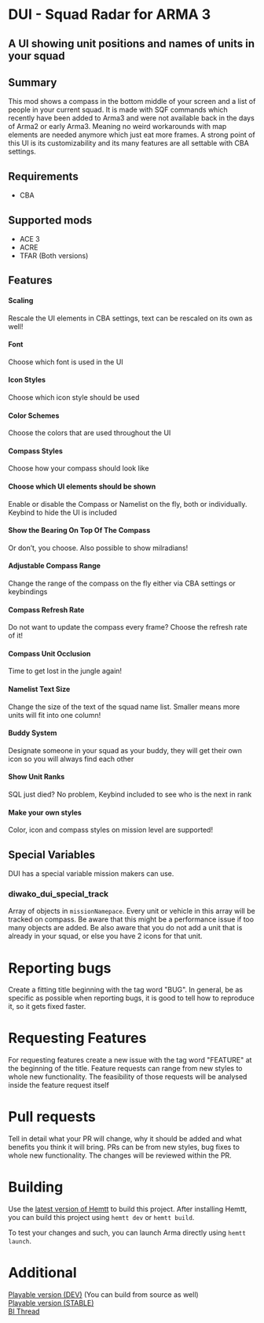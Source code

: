 # DUI - Squad Radar for ARMA 3

## A UI showing unit positions and names of units in your squad

## Summary

This mod shows a compass in the bottom middle of your screen and a list of people in your current squad. It is made with SQF commands which recently have been added to Arma3 and were not available back in the days of Arma2 or early Arma3. Meaning no weird workarounds with map elements are needed anymore which just eat more frames.
A strong point of this UI is its customizability and its many features are all settable with CBA settings.

## Requirements

- CBA

## Supported mods

- ACE 3
- ACRE
- TFAR (Both versions)

## Features

#### Scaling

Rescale the UI elements in CBA settings, text can be rescaled on its own as well!

#### Font

Choose which font is used in the UI

#### Icon Styles

Choose which icon style should be used

#### Color Schemes

Choose the colors that are used throughout the UI

#### Compass Styles

Choose how your compass should look like

#### Choose which UI elements should be shown

Enable or disable the Compass or Namelist on the fly, both or individually. Keybind to hide the UI is included

#### Show the Bearing On Top Of The Compass

Or don’t, you choose. Also possible to show milradians!

#### Adjustable Compass Range

Change the range of the compass on the fly either via CBA settings or keybindings

#### Compass Refresh Rate

Do not want to update the compass every frame? Choose the refresh rate of it!

#### Compass Unit Occlusion

Time to get lost in the jungle again!

#### Namelist Text Size

Change the size of the text of the squad name list. Smaller means more units will fit into one column!

#### Buddy System

Designate someone in your squad as your buddy, they will get their own icon so you will always find each other

#### Show Unit Ranks

SQL just died? No problem, Keybind included to see who is the next in rank

#### Make your own styles

Color, icon and compass styles on mission level are supported!

## Special Variables

DUI has a special variable mission makers can use.

### diwako_dui_special_track

Array of objects in `missionNamepace`. Every unit or vehicle in this array will be tracked on compass. Be aware that this might be a performance issue if too many objects are added. Be also aware that you do not add a unit that is already in your squad, or else you have 2 icons for that unit.

# Reporting bugs

Create a fitting title beginning with the tag word "BUG".
In general, be as specific as possible when reporting bugs, it is good to tell how to reproduce it, so it gets fixed faster.

# Requesting Features

For requesting features create a new issue with the tag word "FEATURE" at the beginning of the title. Feature requests can range from new styles to whole new functionality. The feasibility of those requests will be analysed inside the feature request itself

# Pull requests

Tell in detail what your PR will change, why it should be added and what benefits you think it will bring. PRs can be from new styles, bug fixes to whole new functionality. The changes will be reviewed within the PR.

# Building

Use the [latest version of Hemtt](https://github.com/BrettMayson/HEMTT/releases/tag/v1.13.1) to build this project.
After installing Hemtt, you can build this project using `hemtt dev` or `hemtt build`.

To test your changes and such, you can launch Arma directly using `hemtt launch`.

# Additional

[Playable version (DEV)](https://steamcommunity.com/sharedfiles/filedetails/?id=1617125729) (You can build from source as well)\
[Playable version (STABLE)](https://steamcommunity.com/sharedfiles/filedetails/?id=1638341685)\
[BI Thread](https://forums.bohemia.net/forums/topic/221597-dui-squad-radar/)
